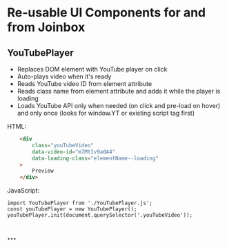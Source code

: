 # Re-usable UI Components for and from Joinbox

## YouTubePlayer

- Replaces DOM element with YouTube player on click
- Auto-plays video when it's ready
- Reads YouTube video ID from element attribute
- Reads class name from element attribute and adds it while the player is loading
- Loads YouTube API only when needed (on click and pre-load on hover) and only once (looks for window.YT or existing script tag first)

HTML:
```html
    <div
        class="youTubeVideo"
        data-video-id="m7MtIv9a0A4"
        data-loading-class="elementName--loading"
    >
        Preview
    </div>
````

JavaScript:
```
import YouTubePlayer from './YouTubePlayer.js';
const youTubePlayer = new YouTubePlayer();
youTubePlayer.init(document.querySelector('.youTubeVideo'));
````

## …
